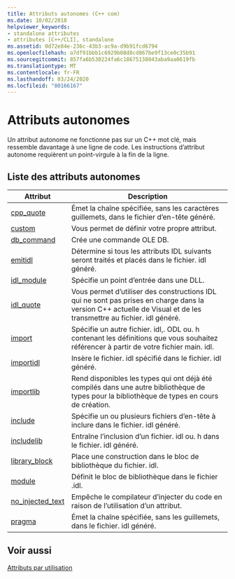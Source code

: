 ```yaml
---
title: Attributs autonomes (C++ com)
ms.date: 10/02/2018
helpviewer_keywords:
- standalone attributes
- attributes [C++/CLI], standalone
ms.assetid: 0d72e84e-236c-43b3-ac9a-d9b91fcd6794
ms.openlocfilehash: a7df91bbb1c6929b08d8cd867be9f13ce0c35b91
ms.sourcegitcommit: 857fa6b530224fa6c18675138043aba9aa0619fb
ms.translationtype: MT
ms.contentlocale: fr-FR
ms.lasthandoff: 03/24/2020
ms.locfileid: "80166167"
---
```

# <a name="stand-alone-attributes"></a>Attributs autonomes

Un attribut autonome ne fonctionne pas sur un C++ mot clé, mais ressemble davantage à une ligne de code. Les instructions d’attribut autonome requièrent un point-virgule à la fin de la ligne.

## <a name="stand-alone-attribute-list"></a>Liste des attributs autonomes

|Attribut|Description|
|---------------|-----------------|
|[cpp_quote](cpp-quote.md)|Émet la chaîne spécifiée, sans les caractères guillemets, dans le fichier d’en-tête généré.|
|[custom](custom-cpp.md)|Vous permet de définir votre propre attribut.|
|[db_command](db-command.md)|Crée une commande OLE DB.|
|[emitidl](emitidl.md)|Détermine si tous les attributs IDL suivants seront traités et placés dans le fichier. idl généré.|
|[idl_module](idl-module.md)|Spécifie un point d’entrée dans une DLL.|
|[idl_quote](idl-quote.md)|Vous permet d’utiliser des constructions IDL qui ne sont pas prises en charge dans la version C++ actuelle de Visual et de les transmettre au fichier. idl généré.|
|[import](import.md)|Spécifie un autre fichier. idl,. ODL ou. h contenant les définitions que vous souhaitez référencer à partir de votre fichier main. idl.|
|[importidl](importidl.md)|Insère le fichier. idl spécifié dans le fichier. idl généré.|
|[importlib](importlib.md)|Rend disponibles les types qui ont déjà été compilés dans une autre bibliothèque de types pour la bibliothèque de types en cours de création.|
|[include](include-cpp.md)|Spécifie un ou plusieurs fichiers d’en-tête à inclure dans le fichier. idl généré.|
|[includelib](includelib-cpp.md)|Entraîne l’inclusion d’un fichier. idl ou. h dans le fichier. idl généré.|
|[library_block](library-block.md)|Place une construction dans le bloc de bibliothèque du fichier. idl.|
|[module](module-cpp.md)|Définit le bloc de bibliothèque dans le fichier .idl.|
|[no_injected_text](no-injected-text.md)|Empêche le compilateur d’injecter du code en raison de l’utilisation d’un attribut.|
|[pragma](pragma.md)|Émet la chaîne spécifiée, sans les guillemets, dans le fichier. idl généré.|

## <a name="see-also"></a>Voir aussi

[Attributs par utilisation](attributes-by-usage.md)
